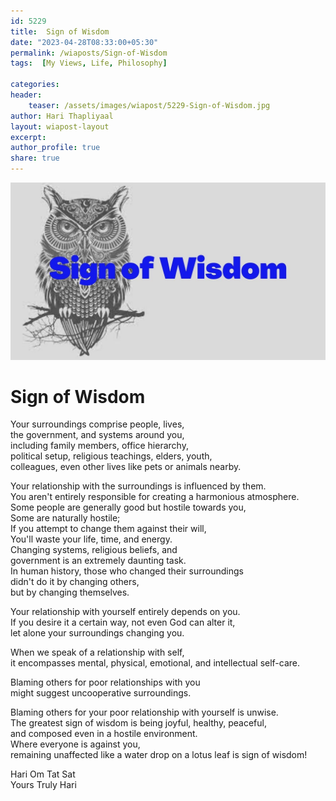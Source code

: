```yaml
---    
id: 5229   
title:  Sign of Wisdom      
date: "2023-04-28T08:33:00+05:30"    
permalink: /wiaposts/Sign-of-Wisdom   
tags:  [My Views, Life, Philosophy]     
    
categories:    
header:    
    teaser: /assets/images/wiapost/5229-Sign-of-Wisdom.jpg    
author: Hari Thapliyaal    
layout: wiapost-layout
excerpt:    
author_profile: true    
share: true    
---    
```

    
![Dream Body and Physical Action](/assets/images/wiapost/5229-Sign-of-Wisdom.jpg)    
    
# Sign of Wisdom   
   
Your surroundings comprise people, lives,    
the government, and systems around you,    
including family members, office hierarchy,    
political setup, religious teachings, elders, youth,    
colleagues, even other lives like pets or animals nearby.    
    
Your relationship with the surroundings is influenced by them.    
You aren't entirely responsible for creating a harmonious atmosphere.    
Some people are generally good but hostile towards you,    
Some are naturally hostile;    
If you attempt to change them against their will,    
You'll waste your life, time, and energy.    
Changing systems, religious beliefs, and    
government is an extremely daunting task.    
In human history, those who changed their surroundings    
didn't do it by changing others,    
but by changing themselves.    
    
Your relationship with yourself entirely depends on you.    
If you desire it a certain way, not even God can alter it,    
let alone your surroundings changing you.    
    
When we speak of a relationship with self,    
it encompasses mental, physical, emotional, and intellectual self-care.    
    
Blaming others for poor relationships with you     
might suggest uncooperative surroundings.    
    
Blaming others for your poor relationship with yourself is unwise.    
The greatest sign of wisdom is being joyful, healthy, peaceful,    
and composed even in a hostile environment.     
Where everyone is against you,    
remaining unaffected like a water drop on a lotus leaf is sign of wisdom!    
    
    
    
Hari Om Tat Sat        
Yours Truly Hari